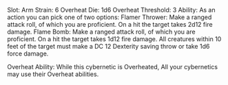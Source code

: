 Slot: Arm
Strain: 6
Overheat Die: 1d6
Overheat Threshold: 3 
Ability: As an action you can pick one of two options:
Flamer Thrower: Make a ranged attack roll, of which you are proficient. On a hit the target takes 2d12 fire damage.
Flame Bomb: Make a ranged attack roll, of which you are proficient. On a hit the target takes 1d12 fire damage. All creatures within 10 feet of the target must make a DC 12 Dexterity saving throw or take 1d6 force damage. 

Overheat Ability: While this cybernetic is Overheated, All your cybernetics may use their Overheat abilities.